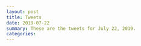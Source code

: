 ```yaml
---
layout: post
title: Tweets
date: 2019-07-22
summary: These are the tweets for July 22, 2019.
categories:
---
```


